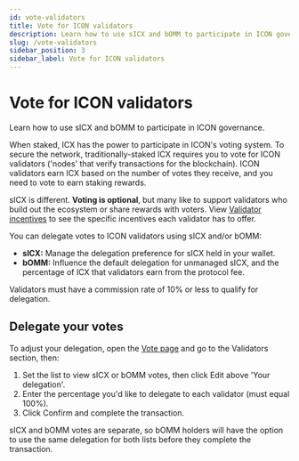 ```yaml
---
id: vote-validators
title: Vote for ICON validators
description: Learn how to use sICX and bOMM to participate in ICON governance.
slug: /vote-validators
sidebar_position: 3
sidebar_label: Vote for ICON validators
---
```


# Vote for ICON validators
<p>Learn how to use sICX and bOMM to participate in ICON governance.</p>

When staked, ICX has the power to participate in ICON's voting system. To secure the network, traditionally-staked ICX requires you to vote for ICON validators ('nodes' that verify transactions for the blockchain). ICON validators earn ICX based on the number of votes they receive, and you need to vote to earn staking rewards.

sICX is different. **Voting is optional**, but many like to support validators who build out the ecosystem or share rewards with voters. View [Validator incentives](/validator-incentives) to see the specific incentives each validator has to offer.

You can delegate votes to ICON validators using sICX and/or bOMM:

- **sICX:** Manage the delegation preference for sICX held in your wallet.
- **bOMM:** Influence the default delegation for unmanaged sICX, and the percentage of ICX that validators earn from the protocol fee.


Validators must have a commission rate of 10% or less to qualify for delegation.

## Delegate your votes
To adjust your delegation, open the [Vote page](https://app.omm.finance/#/vote/) and go to the Validators section, then:

1. Set the list to view sICX or bOMM votes, then click Edit above 'Your delegation'.
2. Enter the percentage you'd like to delegate to each validator (must equal 100%).
3. Click Confirm and complete the transaction.

sICX and bOMM votes are separate, so bOMM holders will have the option to use the same delegation for both lists before they complete the transaction.